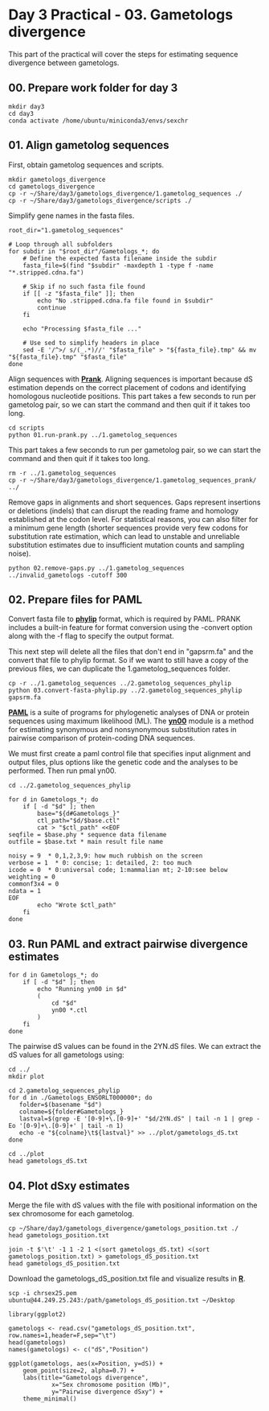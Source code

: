 # Day 3 Practical - 03. Gametologs divergence

This part of the practical will cover the steps for estimating sequence divergence between gametologs.

## 00. Prepare work folder for day 3

```
mkdir day3
cd day3
conda activate /home/ubuntu/miniconda3/envs/sexchr
```

## 01. Align gametolog sequences

First, obtain gametolog sequences and scripts.

```
mkdir gametologs_divergence
cd gametologs_divergence
cp -r ~/Share/day3/gametologs_divergence/1.gametolog_sequences ./
cp -r ~/Share/day3/gametologs_divergence/scripts ./
```

Simplify gene names in the fasta files.

```
root_dir="1.gametolog_sequences"

# Loop through all subfolders
for subdir in "$root_dir"/Gametologs_*; do
    # Define the expected fasta filename inside the subdir
    fasta_file=$(find "$subdir" -maxdepth 1 -type f -name "*.stripped.cdna.fa")
    
    # Skip if no such fasta file found
    if [[ -z "$fasta_file" ]]; then
        echo "No .stripped.cdna.fa file found in $subdir"
        continue
    fi
    
    echo "Processing $fasta_file ..."
    
    # Use sed to simplify headers in place
    sed -E '/^>/ s/(_.*)//' "$fasta_file" > "${fasta_file}.tmp" && mv "${fasta_file}.tmp" "$fasta_file"
done
```

Align sequences with **[Prank](http://wasabiapp.org/software/prank/)**. Aligning sequences is important because dS estimation depends on the correct placement of codons and identifying homologous nucleotide positions. This part takes a few seconds to run per gametolog pair, so we can start the command and then quit if it takes too long.

```
cd scripts
python 01.run-prank.py ../1.gametolog_sequences
```

This part takes a few seconds to run per gametolog pair, so we can start the command and then quit if it takes too long.

```
rm -r ../1.gametolog_sequences
cp -r ~/Share/day3/gametologs_divergence/1.gametolog_sequences_prank/ ../
```

Remove gaps in alignments and short sequences. Gaps represent insertions or deletions (indels) that can disrupt the reading frame and homology established at the codon level. For statistical reasons, you can also filter for a minimum gene length (shorter sequences provide very few codons for substitution rate estimation, which can lead to unstable and unreliable substitution estimates due to insufficient mutation counts and sampling noise).

```
python 02.remove-gaps.py ../1.gametolog_sequences ../invalid_gametologs -cutoff 300
```

## 02. Prepare files for PAML

Convert fasta file to **[phylip](https://www.phylo.org/index.php/help/phylip)** format, which is required by PAML. PRANK includes a built-in feature for format conversion using the -convert option along with the -f flag to specify the output format.

This next step will delete all the files that don't end in "gapsrm.fa" and the convert that file to phylip format. So if we want to still have a copy of the previous files, we can duplicate the 1.gametolog_sequences folder.

```
cp -r ../1.gametolog_sequences ../2.gametolog_sequences_phylip
python 03.convert-fasta-phylip.py ../2.gametolog_sequences_phylip gapsrm.fa
```

**[PAML](https://snoweye.github.io/phyclust/document/pamlDOC.pdf)** is a suite of programs for phylogenetic analyses of DNA or protein sequences using maximum likelihood (ML). The **[yn00]()** module is a method for estimating synonymous and nonsynonymous substitution rates in pairwise comparison of protein-coding DNA sequences. 

We must first create a paml control file that specifies input alignment and output files, plus options like the genetic code and the analyses to be performed. Then run pmal yn00.

```
cd ../2.gametolog_sequences_phylip

for d in Gametologs_*; do
    if [ -d "$d" ]; then
        base="${d#Gametologs_}"
        ctl_path="$d/$base.ctl"
        cat > "$ctl_path" <<EOF
seqfile = $base.phy * sequence data filename
outfile = $base.txt * main result file name

noisy = 9  * 0,1,2,3,9: how much rubbish on the screen
verbose = 1  * 0: concise; 1: detailed, 2: too much
icode = 0  * 0:universal code; 1:mammalian mt; 2-10:see below
weighting = 0
commonf3x4 = 0
ndata = 1
EOF
        echo "Wrote $ctl_path"
    fi
done
```

## 03. Run PAML and extract pairwise divergence estimates

```
for d in Gametologs_*; do
    if [ -d "$d" ]; then
        echo "Running yn00 in $d"
        (
            cd "$d"
            yn00 *.ctl
        )
    fi
done
```

The pairwise dS values can be found in the 2YN.dS files. We can extract the dS values for all gametologs using:

```
cd ../
mkdir plot

cd 2.gametolog_sequences_phylip
for d in ./Gametologs_ENSORLT000000*; do
   folder=$(basename "$d")
   colname=${folder#Gametologs_}
   lastval=$(grep -E '[0-9]+\.[0-9]+' "$d/2YN.dS" | tail -n 1 | grep -Eo '[0-9]+\.[0-9]+' | tail -n 1)
   echo -e "${colname}\t${lastval}" >> ../plot/gametologs_dS.txt
done

cd ../plot
head gametologs_dS.txt
```

## 04. Plot dSxy estimates

Merge the file with dS values with the file with positional information on the sex chromosome for each gametolog.

```
cp ~/Share/day3/gametologs_divergence/gametologs_position.txt ./
head gametologs_position.txt

join -t $'\t' -1 1 -2 1 <(sort gametologs_dS.txt) <(sort gametologs_position.txt) > gametologs_dS_position.txt
head gametologs_dS_position.txt
```

Download the gametologs_dS_position.txt file and visualize results in **[R](https://www.r-project.org/)**.

```
scp -i chrsex25.pem ubuntu@44.249.25.243:/path/gametologs_dS_position.txt ~/Desktop
```

```
library(ggplot2)

gametologs <- read.csv("gametologs_dS_position.txt", row.names=1,header=F,sep="\t")
head(gametologs)
names(gametologs) <- c("dS","Position")

ggplot(gametologs, aes(x=Position, y=dS)) + 
	geom_point(size=2, alpha=0.7) +
	labs(title="Gametologs divergence",
			x="Sex chromosome position (Mb)",
			y="Pairwise divergence dSxy") +
	theme_minimal()
```
